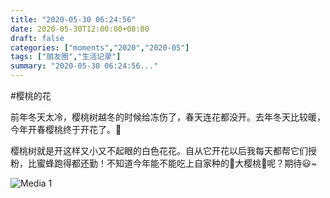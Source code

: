 ```yaml
---
title: "2020-05-30 06:24:56"
date: 2020-05-30T12:00:00+08:00
draft: false
categories: ["moments","2020","2020-05"]
tags: ["朋友圈","生活记录"]
summary: "2020-05-30 06:24:56..."
---
```


#樱桃的花

前年冬天太冷，樱桃树越冬的时候给冻伤了，春天连花都没开。去年冬天比较暖，今年开春樱桃终于开花了。🥰

樱桃树就是开这样又小又不起眼的白色花花。自从它开花以后我每天都帮它们授粉，比蜜蜂跑得都还勤！不知道今年能不能吃上自家种的🍒大樱桃🍒呢？期待😃~

![Media 1](/Moments/photos/2020-05-30/202005300624560.jpg)

